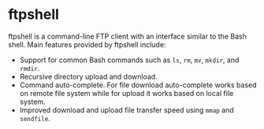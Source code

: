 # ftpshell
ftpshell is a command-line FTP client with an interface similar to the Bash shell. Main features provided by ftpshell
include:
* Support for common Bash commands such as `ls`, `rm`, `mv`, `mkdir`, and `rmdir`.
* Recursive directory upload and download.
* Command auto-complete. For file download auto-complete works based on remote file system while for upload
it works based on local file system.
* Improved download and upload file transfer speed using `mmap` and `sendfile`.
